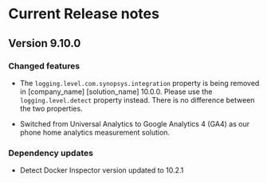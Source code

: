 # Current Release notes

## Version 9.10.0

### Changed features

* The `logging.level.com.synopsys.integration` property is being removed in [company_name] [solution_name] 10.0.0. Please use the `logging.level.detect` property instead. There is no difference between the two properties.

* Switched from Universal Analytics to Google Analytics 4 (GA4) as our phone home analytics measurement solution. 

### Dependency updates

* Detect Docker Inspector version updated to 10.2.1
